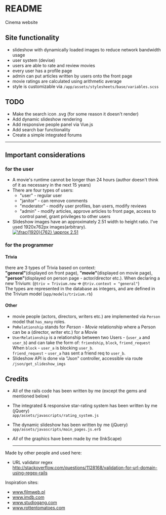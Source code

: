 # README

Cinema website

## Site functionality

* slideshow with dynamically loaded images to reduce network bandwidth usage
* user system (devise)
* users are able to rate and review movies
* every user has a profile page
* admin can put articles written by users onto the front page
* movie ratings are calculated using arithmetic average
* style is customizable via `/app/assets/stylesheets/base/variables.scss`

## TODO

* Make the search icon .svg (for some reason it doesn't render)
* Add dynamic slideshow rendering
* Add responsive people panel via <span>Vue</span>.js
* Add search bar functionality
* Create a simple integrated forums

---
## Important considerations

### for the user

* A movie's runtime cannot be longer than 24 hours (author doesn't think of it as necessary in the next 15 years)
* There are four types of users:  
    * "user" - regular user
    * "janitor" - can remove comments
    * "moderator" - modify user profiles, ban users, modify reviews
    * "admin" - modify articles, approve articles to front page, access to control panel, grant privileges to other users
* Slideshow images have an approximately 2.51 width to height ratio. I've used 1920x762px images(arbitrary).  
<a href="https://www.codecogs.com/eqnedit.php?latex=\frac{1920}{762}&space;\approx&space;2.51" target="_blank"><img src="https://latex.codecogs.com/gif.latex?\frac{1920}{762}&space;\approx&space;2.51" title="\frac{1920}{762} \approx 2.51" /></a>

### for the programmer

#### Trivia
there are 3 types of Trivia based on context:   
**"general"**(displayed on front page), **"movie"**(displayed on movie page),
**"person"**(displayed on person page - actor/director etc.).
When declaring a new Trivium: (`@triv = Trivium.new` => `@triv.context = "general"`)  
The types are represented in the database as integers, and are defined in the Trivium model (`app/models/trivium.rb`)

#### Other
* movie people (actors, directors, writers etc.) are implemented via `Person` model that `has_many` roles.
* `PmRelationship` stands for *Person - Movie* relationship where a Person can be a (director, writer etc.) for a Movie  
* `UserRelationship` is a relationship between two Users - (`user_a` and `user_b`) and can take the form of: `friendship`, `block`, `friend_request`  
   When `block` - `user_a` is blocking `user_b`.   
   `friend_request` - `user_a` has sent a friend req to `user_b`.  
* Slideshow API is done via "Json" controller, accessible via route `/json/get_slideshow_imgs`

## Credits 
* All of the rails code has been written by me (except the gems and mentioned below)
* The integrated & responsive star-rating system has been written by me (jQuery)  
    `app/assets/javascripts/rating_system.js`
* The dynamic slideshow has been written by me (jQuery)  
    `app/assets/javascripts/main_pages.js.erb`
* _All_ of the graphics have been made by me (InkScape)

    ---
Made by other people and used here:
* URL validator regex http://stackoverflow.com/questions/1128168/validation-for-url-domain-using-regex-rails

Inspiration sites:
* www.filmweb.pl
* www.imdb.com
* www.studiogang.com
* www.rottentomatoes.com
